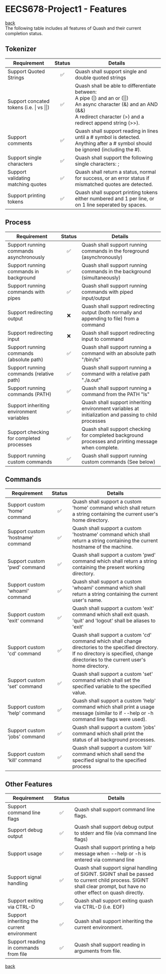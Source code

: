 # EECS678-Project1 - Features
[back](https://github.com/BenSokol/EECS678-Project1)<br>
The following table includes all features of Quash and their current completion status.

## Tokenizer

| Requirement                                 | Status             |        Details                                                                                                                                                                                               |
| ------------------------------------------- |:------------------:| ------------------------------------------------------------------------------------------------------------------------------------------------------------------------------------------------------------ |
| Support Quoted Strings                      | :white_check_mark: | Quash shall support single and double quoted strings                                                                                                                                                         |
| Support concated tokens (i.e. \| vs \|\|)   | :white_check_mark: | Quash shall be able to differentiate between:<br>A pipe (\|) and an or (\|\|)<br>An async character (\&) and an AND (\&\&)<br>A redirect character (\>) and a redirect append string (\>\>).                 |
| Support comments                            | :white_check_mark: | Quash shall support reading in lines until a # symbol is detected. Anything after a # symbol should be ignored (including the #).                                                                            |
| Support single characters                   | :white_check_mark: | Quash shall support the following single characters: ;                                                                                                                                                       |
| Support validating matching quotes          | :white_check_mark: | Quash shall return a status, normal for success, or an error status if mismatched quotes are detected.                                                                                                       |
| Support printing tokens                     | :white_check_mark: | Quash shall support printing tokens either numbered and 1 per line, or on 1 line seperated by spaces.                                                                                                        |

## Process

| Requirement                                 | Status             |        Details                                                                                                                                                                                               |
| ------------------------------------------- |:------------------:| ------------------------------------------------------------------------------------------------------------------------------------------------------------------------------------------------------------ |
| Support running commands asynchronously     | :white_check_mark: | Quash shall support running commands in the foreground (asynchronously)                                                                                                                                      |
| Support running commands in background      | :white_check_mark: | Quash shall support running commands in the background (simultaneously)                                                                                                                                      |
| Support running commands with pipes         | :white_check_mark: | Quash shall support running commands with piped input/output                                                                                                                                                 |
| Support redirecting output                  | :x:                | Quash shall support redirecting output (both normally and appending to file) from a command                                                                                                                  |
| Support redirecting input                   | :x:                | Quash shall support redirecting input to command                                                                                                                                                             |
| Support running commands (absolute path)    | :white_check_mark: | Quash shall support running a command with an absolute path "/bin/ls"                                                                                                                                        |
| Support running commands (relative path)    | :white_check_mark: | Quash shall support running a command with a relative path "./a.out"                                                                                                                                         |
| Support running commands (PATH)             | :white_check_mark: | Quash shall support running a command from the PATH "ls"                                                                                                                                                     |
| Support inheriting environment variables    | :white_check_mark: | Quash shall support inheriting environment variables at initialization and passing to child processes                                                                                                        |
| Support checking for completed processes    | :white_check_mark: | Quash shall support checking for completed background processes and printing message when complete.                                                                                                          |
| Support running custom commands             | :white_check_mark: | Quash shall support running custom commands (See below)                                                                                                                                                      |

## Commands

| Requirement                                 | Status             |        Details                                                                                                                                                                                               |
| ------------------------------------------- |:------------------:| ------------------------------------------------------------------------------------------------------------------------------------------------------------------------------------------------------------ |
| Support custom 'home' command               | :white_check_mark: | Quash shall support a custom 'home' command which shall return a string containing the current user's home directory.                                                                                        |
| Support custom 'hostname' command           | :white_check_mark: | Quash shall support a custom 'hostname' command which shall return a string containing the current hostname of the machine.                                                                                  |
| Support custom 'pwd' command                | :white_check_mark: | Quash shall support a custom 'pwd' command which shall return a string containing the present working directory.                                                                                             |
| Support custom 'whoami' command             | :white_check_mark: | Quash shall support a custom 'whoami' command which shall return a string containing the current user's name.                                                                                                |
| Support custom 'exit' command               | :white_check_mark: | Quash shall support a custom 'exit' command which shall exit quash. 'quit' and 'logout' shall be aliases to 'exit'                                                                                           |
| Support custom 'cd' command                 | :white_check_mark: | Quash shall support a custom 'cd' command which shall change directories to the specified directory. If no directory is specified, change directories to the current user's home directory.                  |
| Support custom 'set' command                | :white_check_mark: | Quash shall support a custom 'set' command which shall set the specified variable to the specified value.                                                                                                    |
| Support custom 'help' command               | :white_check_mark: | Quash shall support a custom 'help' command which shall print a usage message (similar to if --help or -h command line flags were used).                                                                     |
| Support custom 'jobs' command               | :white_check_mark: | Quash shall support a custom 'jobs' command which shall print the status of all background processes.                                                                                                        |
| Support custom 'kill' command               | :white_check_mark: | Quash shall support a custom 'kill' command which shall send the specified signal to the specified process                                                                                                   |

## Other Features

| Requirement                                 | Status             |        Details                                                                                                                                                                                               |
| ------------------------------------------- |:------------------:| ------------------------------------------------------------------------------------------------------------------------------------------------------------------------------------------------------------ |
| Support command line flags                  | :white_check_mark: | Quash shall support command line flags.                                                                                                                                                                      |
| Support debug output                        | :white_check_mark: | Quash shall support debug output to stderr and file (via command line flags)                                                                                                                                 |
| Support usage                               | :white_check_mark: | Quash shall support printing a help message when --help or -h is entered via command line                                                                                                                    |
| Support signal handling                     | :white_check_mark: | Quash shall support signal handling of SIGINT. SIGINT shall be passed to current child process. SIGINT shall clear prompt, but have no other effect on quash directly.                                       |
| Support exiting via CTRL-D                  | :white_check_mark: | Quash shall support exiting quash via CTRL-D (i.e. EOF)                                                                                                                                                      |
| Support inheriting the current environment  | :white_check_mark: | Quash shall support inheriting the current environment.                                                                                                                                                      |
| Support reading in commands from file       | :white_check_mark: | Quash shall support reading in arguments from file.                                                                                                                                                          |

[back](https://github.com/BenSokol/EECS678-Project1)
